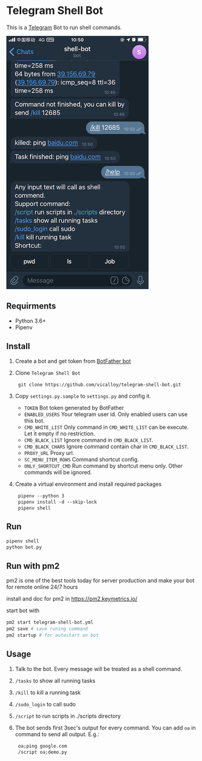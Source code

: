 
# Telegram Shell Bot

This is a [Telegram](http://telegram.org) Bot to run shell commands.

![](screenshot/main.jpeg)

## Requirments

- Python 3.6+
- Pipenv

## Install
1. Create a bot and get token from [BotFather bot](https://telegram.me/BotFather)
1. Clone `Telegram Shell Bot`

        git clone https://github.com/vicalloy/telegram-shell-bot.git

1. Copy `settings.py.sample` to `settings.py` and config it.
    - `TOKEN` Bot token generated by BotFather
    - `ENABLED_USERS` Your telegram user id. Only enabled users can use this bot.
    - `CMD_WHITE_LIST` Only command in `CMD_WHITE_LIST` can be execute. Let it empty if no restriction.
    - `CMD_BLACK_LIST` Ignore command in `CMD_BLACK_LIST`.
    - `CMD_BLACK_CHARS` Ignore command contain char in `CMD_BLACK_LIST`.
    - `PROXY_URL` Proxy url.
    - `SC_MENU_ITEM_ROWS` Command shortcut config.
    - `ONLY_SHORTCUT_CMD` Run command by shortcut menu only. Other commands will be ignored.

1. Create a virtual environment and install required packages

        pipenv --python 3
        pipenv install -d --skip-lock
        pipenv shell

## Run

```
pipenv shell
python bot.py
```


## Run with pm2

pm2 is one of the best tools today for server production and make your bot for remote online 24/7 hours

install and doc for pm2 in https://pm2.keymetrics.io/

start bot with
``` bash
pm2 start telegram-shell-bot.yml
pm2 save # save runing command
pm2 startup # for autostart on bot
```

## Usage

1. Talk to the bot. Every message will be treated as a shell command.
1. `/tasks` to show all running tasks
1. `/kill` to kill a running task
1. `/sudo_login` to call sudo
1. `/script` to run scripts in ./scripts directory
1. The bot sends first 3sec's output for every command. You can add `oa` in command to send all output. E.g.:

        oa;ping google.com
        /script oa;demo.py

